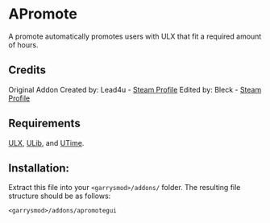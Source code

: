 # APromote

A promote automatically promotes users with ULX that fit a required amount of hours.

## Credits
Original Addon Created by: Lead4u - [Steam Profile](https://steamcommunity.com/id/lead4u2)
Edited by: Bleck - [Steam Profile](https://steamcommunity.com/id/Blecky/)

## Requirements
[ULX](https://github.com/TeamUlysses/ulx), [ULib](https://github.com/TeamUlysses/ulib), and [UTime](https://github.com/TeamUlysses/utime).

## Installation:
Extract this file into your `<garrysmod>/addons/` folder.
The resulting file structure should be as follows:

`<garrysmod>/addons/apromotegui`
